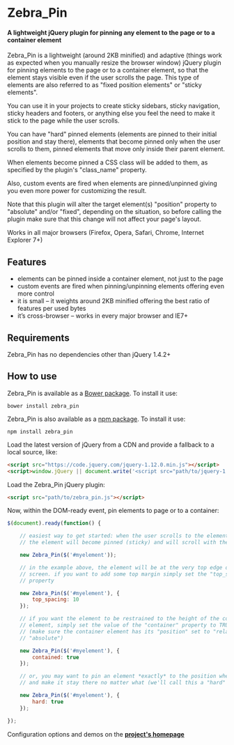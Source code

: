 # Zebra_Pin

#### A lightweight jQuery plugin for pinning any element to the page or to a container element

Zebra_Pin is a lightweight (around 2KB minified) and adaptive (things work as expected when you manually resize the browser window) jQuery plugin for pinning elements to the page or to a container element, so that the element stays visible even if the user scrolls the page. This type of elements are also referred to as "fixed position elements" or "sticky elements".

You can use it in your projects to create sticky sidebars, sticky navigation, sticky headers and footers, or anything else you feel the need to make it stick to the page while the user scrolls.

You can have "hard" pinned elements (elements are pinned to their initial position and stay there), elements that become pinned only when the user scrolls to them, pinned elements that move only inside their parent element.

When elements become pinned a CSS class will be added to them, as specified by the plugin's "class_name" property.

Also, custom events are fired when elements are pinned/unpinned giving you even more power for customizing the result.

Note that this plugin will alter the target element(s) "position" property to "absolute" and/or "fixed", depending on the situation, so before calling the plugin make sure that this change will not affect your page's layout.

Works in all major browsers (Firefox, Opera, Safari, Chrome, Internet Explorer 7+)

## Features

 - elements can be pinned inside a container element, not just to the page
 - custom events are fired when pinning/unpinning elements offering even more control
 - it is small – it weights around 2KB minified offering the best ratio of features per used bytes
 - it’s cross-browser – works in every major browser and IE7+

## Requirements

Zebra_Pin has no dependencies other than jQuery 1.4.2+

## How to use

Zebra_Pin is available as a [Bower package](http://bower.io/). To install it use:

```
bower install zebra_pin
```

Zebra_Pin is also available as a [npm package](https://www.npmjs.com/package/zebra_pin). To install it use:

```
npm install zebra_pin
```

Load the latest version of jQuery from a CDN and provide a fallback to a local source, like:

```html
<script src="https://code.jquery.com/jquery-1.12.0.min.js"></script>
<script>window.jQuery || document.write('<script src="path/to/jquery-1.12.0.js"><\/script>')</script>
```

Load the Zebra_Pin jQuery plugin:

```html
<script src="path/to/zebra_pin.js"></script>
```

Now, within the DOM-ready event, pin elements to page or to a container:

```javascript
$(document).ready(function() {

    // easiest way to get started: when the user scrolls to the element
    // the element will become pinned (sticky) and will scroll with the page

    new Zebra_Pin($('#myelement'));

    // in the example above, the element will be at the very top edge of the
    // screen. if you want to add some top margin simply set the "top_spacing"
    // property

    new Zebra_Pin($('#myelement'), {
        top_spacing: 10
    });

    // if you want the element to be restrained to the height of the container
    // element, simply set the value of the "container" property to TRUE
    // (make sure the container element has its "position" set to "relative" or
    // "absolute")

    new Zebra_Pin($('#myelement'), {
        contained: true
    });

    // or, you may want to pin an element *exactly* to the position where it's at
    // and make it stay there no matter what (we'll call this a "hard" pin)

    new Zebra_Pin($('#myelement'), {
        hard: true
    });

});
```

Configuration options and demos on the **[project's homepage](http://stefangabos.ro/jquery/zebra-pin/)**

